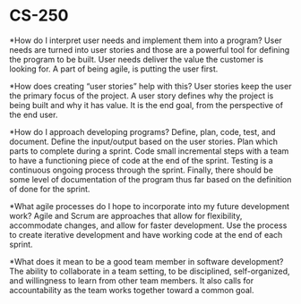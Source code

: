 # CS-250

*How do I interpret user needs and implement them into a program?
User needs are turned into user stories and those are a powerful tool for defining the program to be built. User needs deliver the value the customer is looking for. A part of being agile, is putting the user first. 

*How does creating “user stories” help with this?
User stories keep the user the primary focus of the project.  A user story defines why the project is being built and why it has value. It is the end goal, from the perspective of the end user.  

*How do I approach developing programs? 
Define, plan, code, test, and document. Define the input/output based on the user stories. Plan which parts to complete during a sprint. Code small incremental steps with a team to have a functioning piece of code at the end of the sprint. Testing is a continuous ongoing process through the sprint. Finally, there should be some level of documentation of the program thus far based on the definition of done for the sprint. 

*What agile processes do I hope to incorporate into my future development work?
Agile and Scrum are approaches that allow for flexibility, accommodate changes, and allow for faster development. Use the process to create iterative development and have working code at the end of each sprint.

*What does it mean to be a good team member in software development?
The ability to collaborate in a team setting, to be disciplined, self-organized, and willingness to learn from other team members. It also calls for accountability as the team works together toward a common goal.

